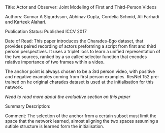 
Title: Actor and Observer: Joint Modeling of First and Third-Person Videos

Authors: Gunnar A Sigurdsson, Abhinav Gupta, Cordelia Schmid, Ali Farhadi and
Karteek Alahari.

Publication Status: Published ICCV 2017

Date of Read:  This paper introduces the Charades-Ego dataset, that provides
paired recording of actors preforming a script from first and third person
perspectives.  It uses a triplet loss to learn a unified representation of the
two sources, ranked by a so called selector function that encodes relative
importance of two frames within a video.

The anchor point is always chosen to be a 3rd person video, with positive and
negative examples coming from first person examples. ResNet 152 pre-trained on
he original charades dataset is used at the initialisation for this network.

*Need to read more about the evaluative section on this paper*

Summary Description:

Comment: The selection of the anchor from a certain subset must limit the space
that the network learned, almost aligning the two spaces assuming a sutible
structure is learned form the initialisation.
